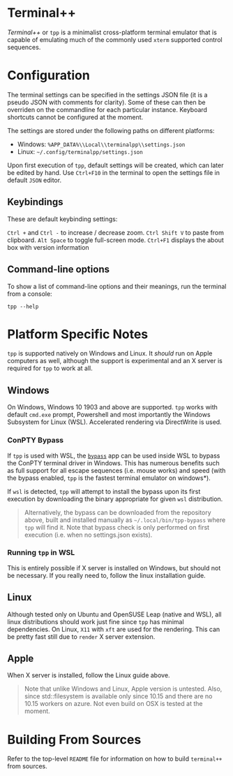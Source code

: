 # Terminal++

*Terminal++* or `tpp` is a minimalist cross-platform terminal emulator that is capable of emulating much of the commonly used `xterm` supported control sequences. 

# Configuration

The terminal settings can be specified in the settings JSON file (it is a pseudo JSON with comments for clarity). Some of these can then be overriden on the commandline for each particular instance. Keyboard shortcuts cannot be configured at the moment.

The settings are stored under the following paths on different platforms:

- Windows: `%APP_DATA%\\Local\\terminalpp\\settings.json`
- Linux: `~/.config/terminalpp/settings.json`

Upon first execution of `tpp`, default settings will be created, which can later be edited by hand. Use `Ctrl+F10` in the terminal to open the settings file in default `JSON` editor. 

## Keybindings

These are default keybinding settings:

`Ctrl +` and `Ctrl -` to increase / decrease zoom. 
`Ctrl Shift V` to paste from clipboard.
`Alt Space` to toggle full-screen mode.
`Ctrl+F1` displays the about box with version information

## Command-line options

To show a list of command-line options and their meanings, run the terminal from a console:

    tpp --help

# Platform Specific Notes

`tpp` is supported natively on Windows and Linux. It *should* run on Apple computers as well, although the support is experimental and an X server is required for `tpp` to work at all. 

## Windows

On Windows, Windows 10 1903 and above are supported. `tpp` works with default `cmd.exe` prompt, Powershell and most importantly the Windows Subsystem for Linux (WSL). Accelerated rendering via DirectWrite is used.

### ConPTY Bypass

If `tpp` is used with WSL, the [`bypass`](https://github.com/terminalpp/bypass) app can be used inside WSL to bypass the ConPTY terminal driver in Windows. This has numerous benefits such as full support for all escape sequences (i.e. mouse works) and speed (with the bypass enabled, `tpp` is the fastest terminal emulator on windows*). 

If `wsl` is detected, `tpp` will attempt to install the bypass upon its first execution by downloading the binary appropriate for given `wsl` distribution. 

> Alternatively, the bypass can be downloaded from the repository above, built and installed manually as `~/.local/bin/tpp-bypass` where `tpp` will find it. Note that bypass check is only performed on first execution (i.e. when no settings.json exists).

### Running `tpp` in WSL

This is entirely possible if X server is installed on Windows, but should not be necessary. If you really need to, follow the linux installation guide.

## Linux

Although tested only on Ubuntu and OpenSUSE Leap (native and WSL), all linux distributions should work just fine since `tpp` has minimal dependencies. On Linux, `X11` with `xft` are used for the rendering. This can be pretty fast still due to `render` X server extension. 

## Apple

When X server is installed, follow the Linux guide above. 

> Note that unlike Windows and Linux, Apple version is untested. Also, since std::filesystem is available only since 10.15 and there are no 10.15 workers on azure. Not even build on OSX is tested at the moment.

# Building From Sources

Refer to the top-level `README` file for information on how to build `terminal++` from sources.